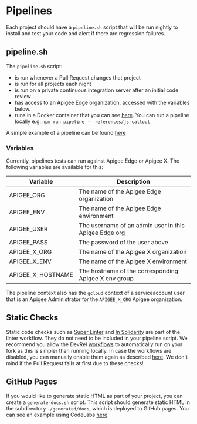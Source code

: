 # Pipelines

Each project should have a `pipeline.sh` script that will be run nightly to
install and test your code and alert if there are regression failures.

## pipeline.sh

The `pipeline.sh` script:

- is run whenever a Pull Request changes that project
- is run for all projects each night
- is run on a private continuous integration server after an initial code
 review
- has access to an Apigee Edge organization, accessed with the variables
 below.
- runs in a Docker container that you can see [here](./tools/pipeline-runner/Dockerfile).
 You can run a pipeline locally e.g. `npm run pipeline -- references/js-callout`

A simple example of a pipeline can be found [here](./references/js-callout/pipeline.sh)

### Variables

Currently, pipelines tests can run against Apigee Edge or Apigee X. The
 following variables are available for this:

| Variable          | Description                                           |
| ----------------- | ----------------------------------------------------- |
| APIGEE_ORG        | The name of the Apigee Edge organization              |
| APIGEE_ENV        | The name of the Apigee Edge environment               |
| APIGEE_USER       | The username of an admin user in this Apigee Edge org |
| APIGEE_PASS       | The password of the user above                        |
| APIGEE_X_ORG      | The name of the Apigee X organization                 |
| APIGEE_X_ENV      | The name of the Apigee X environment                  |
| APIGEE_X_HOSTNAME | The hostname of the corresponding Apigee X env group  |

The pipeline context also has the `gcloud` context of a serviceaccount user
 that is an Apigee Administrator for the `APIGEE_X_ORG` Apigee organization.

## Static Checks

Static code checks such as [Super Linter](https://github.com/github/super-linter)
 and [In Solidarity](https://github.com/apps/in-solidarity) are part of the
 linter workflow. They do not need to be included in your pipeline script. We
 recommend you allow the DevRel [workflows](.github/workflows) to automatically
 run on your fork as this is simpler than running locally. In case the workflows
 are disabled, you can manually enable them again as described [here](https://docs.github.com/en/actions/managing-workflow-runs/disabling-and-enabling-a-workflow).
 We don't mind if the Pull Request fails at first due to these checks!

## GitHub Pages

If you would like to generate static HTML as part of your project, you can
create a `generate-docs.sh` script. This script should generate static HTML in
 the subdirectory `./generated/docs`, which is deployed to GitHub
 pages. You can see an example using CodeLabs [here](./labs/best-practices-hackathon/generate-docs.sh).
